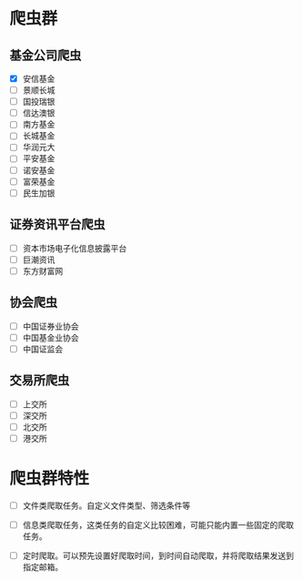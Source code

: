 # 爬虫群
## 基金公司爬虫
- [x] 安信基金
- [ ] 景顺长城
- [ ] 国投瑞银
- [ ] 信达澳银
- [ ] 南方基金
- [ ] 长城基金
- [ ] 华润元大
- [ ] 平安基金
- [ ] 诺安基金
- [ ] 富荣基金
- [ ] 民生加银

## 证券资讯平台爬虫
- [ ] 资本市场电子化信息披露平台
- [ ] 巨潮资讯
- [ ] 东方财富网

## 协会爬虫
- [ ] 中国证券业协会
- [ ] 中国基金业协会
- [ ] 中国证监会

## 交易所爬虫
- [ ] 上交所
- [ ] 深交所
- [ ] 北交所
- [ ] 港交所

# 爬虫群特性
- [ ] 文件类爬取任务。自定义文件类型、筛选条件等
- [ ] 信息类爬取任务，这类任务的自定义比较困难，可能只能内置一些固定的爬取任务。
- [ ] 定时爬取。可以预先设置好爬取时间，到时间自动爬取，并将爬取结果发送到指定邮箱。





